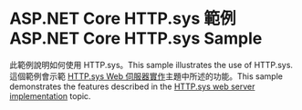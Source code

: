 # <a name="aspnet-core-httpsys-sample"></a><span data-ttu-id="412c9-101">ASP.NET Core HTTP.sys 範例</span><span class="sxs-lookup"><span data-stu-id="412c9-101">ASP.NET Core HTTP.sys Sample</span></span>

<span data-ttu-id="412c9-102">此範例說明如何使用 HTTP.sys。</span><span class="sxs-lookup"><span data-stu-id="412c9-102">This sample illustrates the use of HTTP.sys.</span></span> <span data-ttu-id="412c9-103">這個範例會示範 [HTTP.sys Web 伺服器實作](https://docs.microsoft.com/aspnet/core/fundamentals/servers/httpsys)主題中所述的功能。</span><span class="sxs-lookup"><span data-stu-id="412c9-103">This sample demonstrates the features described in the [HTTP.sys web server implementation](https://docs.microsoft.com/aspnet/core/fundamentals/servers/httpsys) topic.</span></span>
